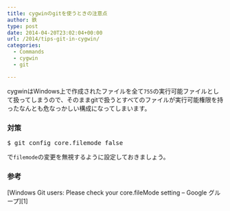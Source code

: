 ```yaml
---
title: cygwinのgitを使うときの注意点
author: 鉄
type: post
date: 2014-04-20T23:02:04+00:00
url: /2014/tips-git-in-cygwin/
categories:
  - Commands
  - cygwin
  - git

---
```

cygwinはWindows上で作成されたファイルを全て`755`の実行可能ファイルとして扱ってしまうので、そのままgitで扱うとすべてのファイルが実行可能権限を持ったなんとも危なっかしい構成になってしまいます。

### 対策

<pre class="lang:sh decode:true " >$ git config core.filemode false</pre>

で`filemode`の変更を無視するように設定しておきましょう。

### 参考

[Windows Git users: Please check your core.fileMode setting &#8211; Google グループ][1]

